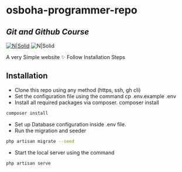 # osboha-programmer-repo
## _Git and Github Course_

[![N|Solid](https://laravel.com/img/logomark.min.svg)](https://laravel.com/img/logotype.min.svg) ![N|Solid](https://laravel.com/img/logotype.min.svg)

A very Simple website ✨ Follow Installation Steps 

## Installation

- Clone this repo using any method (https, ssh, gh cli)
- Set the configuration file using the command cp .env.example .env
- Install all required packages via composer. composer install
```sh
composer install
```
- Set up Database configuration inside .env file.
- Run the migration and seeder

```sh
php artisan migrate --seed
```
- Start the local server using the command
```sh
php artisan serve
```